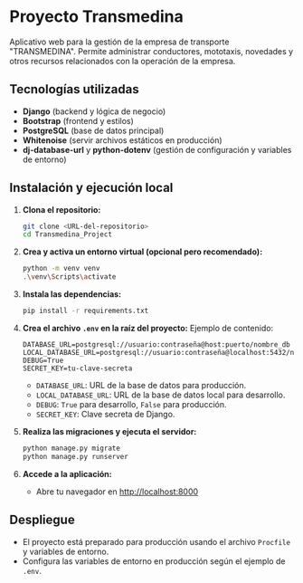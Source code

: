 # Proyecto Transmedina

Aplicativo web para la gestión de la empresa de transporte "TRANSMEDINA". Permite administrar conductores, mototaxis, novedades y otros recursos relacionados con la operación de la empresa.

## Tecnologías utilizadas
- **Django** (backend y lógica de negocio)
- **Bootstrap** (frontend y estilos)
- **PostgreSQL** (base de datos principal)
- **Whitenoise** (servir archivos estáticos en producción)
- **dj-database-url** y **python-dotenv** (gestión de configuración y variables de entorno)

## Instalación y ejecución local

1. **Clona el repositorio:**
   ```bash
   git clone <URL-del-repositorio>
   cd Transmedina_Project
   ```

2. **Crea y activa un entorno virtual (opcional pero recomendado):**
   ```bash
   python -m venv venv
   .\venv\Scripts\activate
   ```

3. **Instala las dependencias:**
   ```bash
   pip install -r requirements.txt
   ```

4. **Crea el archivo `.env` en la raíz del proyecto:**
   Ejemplo de contenido:
   ```env
   DATABASE_URL=postgresql://usuario:contraseña@host:puerto/nombre_db
   LOCAL_DATABASE_URL=postgresql://usuario:contraseña@localhost:5432/nombre_db
   DEBUG=True
   SECRET_KEY=tu-clave-secreta
   ```
   - `DATABASE_URL`: URL de la base de datos para producción.
   - `LOCAL_DATABASE_URL`: URL de la base de datos local para desarrollo.
   - `DEBUG`: `True` para desarrollo, `False` para producción.
   - `SECRET_KEY`: Clave secreta de Django.

5. **Realiza las migraciones y ejecuta el servidor:**
   ```bash
   python manage.py migrate
   python manage.py runserver
   ```

6. **Accede a la aplicación:**
   - Abre tu navegador en [http://localhost:8000](http://localhost:8000)

## Despliegue
- El proyecto está preparado para producción usando el archivo `Procfile` y variables de entorno.
- Configura las variables de entorno en producción según el ejemplo de `.env`.
